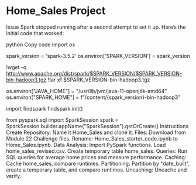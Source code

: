 # Home_Sales Project 
Issue
Spark stopped running after a second attempt to set it up. Here’s the initial code that worked:

python
Copy code
import os

spark_version = 'spark-3.5.2'
os.environ['SPARK_VERSION'] = spark_version

!wget -q http://www.apache.org/dist/spark/$SPARK_VERSION/$SPARK_VERSION-bin-hadoop3.tgz
!tar xf $SPARK_VERSION-bin-hadoop3.tgz

os.environ["JAVA_HOME"] = "/usr/lib/jvm/java-11-openjdk-amd64"
os.environ["SPARK_HOME"] = f"/content/{spark_version}-bin-hadoop3"

import findspark
findspark.init()

from pyspark.sql import SparkSession
spark = SparkSession.builder.appName("SparkSession").getOrCreate()
Instructions
Create Repository: Name it Home_Sales and clone it.
Files: Download from Module 22 Challenge files.
Rename: Home_Sales_starter_code.ipynb to Home_Sales.ipynb.
Data Analysis:
Import PySpark functions.
Load home_sales_revised.csv.
Create temporary table home_sales.
Queries: Run SQL queries for average home prices and measure performance.
Caching: Cache home_sales, compare runtimes.
Partitioning: Partition by "date_built", create a temporary table, and compare runtimes.
Uncaching: Uncache and verify.
